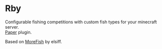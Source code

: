 # Rby

Configurable fishing competitions with custom fish types for your minecraft server.  
[Paper](https://papermc.io) plugin.

Based on [MoreFish](https://github.com/woodyn1002/more-fish) by elsiff.

